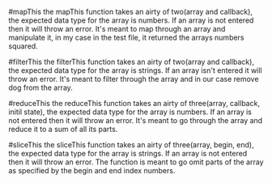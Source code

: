 #mapThis
the mapThis function takes an airty of two(array and callback), the expected data type for the array is numbers. If an array is not entered then it will throw an error. It's meant to map through an array and manipulate it, in my case in the test file, it returned the arrays numbers squared. 

#filterThis
the filterThis function takes an airty of two(array and callback), the expected data type for the array is strings.  If an array isn't entered it will throw an error. It's meant to filter through the array and in our case remove dog from the array. 

#reduceThis
the reduceThis function takes an airty of three(array, callback, initil state), the expected data type for the array is numbers. If an array is not entered then it will throw an error.  It's meant to go through the array and reduce it to a sum of all its parts. 

#sliceThis
the sliceThis function takes an airty of three(array, begin, end), the expected data type for the array is strings. If an array is not entered then it will throw an error. The function is meant to go omit parts of the array as specified by the begin and end index numbers.